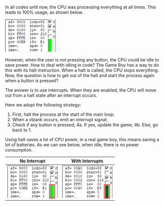 In all codes until now, the CPU was processing everything at all times. This leads to 100% usage, as shown below.

![No Interrupt](images/no_interrupt.png)

However, when the user is not pressing any button, the CPU could be idle to save power. How to deal with idling in code?
The Game Boy has a way to do this with its halt instruction. When a halt is called, the CPU stops everything. Now, the question is how to get out of the halt and start the process again when a button is pressed?

The answer is to use interrupts. When they are enabled, the CPU will move out from a halt state after an interrupt occurs.

Here we adopt the following strategy:
1. First, halt the process at the start of the main loop;
2. When a vblank occurs, emit an interrupt signal;
3. Check if any button is pressed;
4a. If yes, update the game;
4b. Else, go back to 1.

Using halt saves a lot of CPU power, in a real game boy, this means saving a lot of batteries.
As we can see below, when idle, there is no power consumption.

| No Interrupt | With Interrupts |
| :---: | :---: |
| ![No Interrupt](images/no_interrupt_red.png) | ![With Interrupt](images/interrupt_red.png) |
